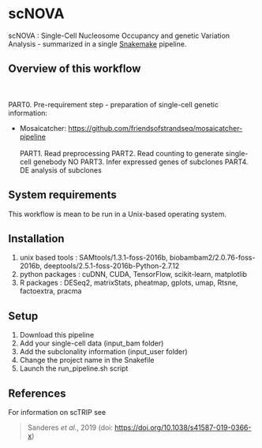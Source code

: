 scNOVA
====================================

scNOVA : Single-Cell Nucleosome Occupancy and genetic Variation Analysis - summarized in a single [Snakemake](https://bitbucket.org/snakemake/snakemake) pipeline.


## Overview of this workflow
<br/><br/>
PART0. Pre-requirement step - preparation of single-cell genetic information:
  - Mosaicatcher: https://github.com/friendsofstrandseq/mosaicatcher-pipeline
<br/><br/>
PART1. Read preprocessing
PART2. Read counting to generate single-cell genebody NO
PART3. Infer expressed genes of subclones
PART4. DE analysis of subclones

 
## System requirements
This workflow is mean to be run in a Unix-based operating system.


## Installation
1. unix based tools : SAMtools/1.3.1-foss-2016b, biobambam2/2.0.76-foss-2016b, deeptools/2.5.1-foss-2016b-Python-2.7.12
2. python packages : cuDNN, CUDA, TensorFlow, scikit-learn, matplotlib
3. R packages : DESeq2, matrixStats, pheatmap, gplots, umap, Rtsne, factoextra, pracma 


## Setup
1. Download this pipeline
2. Add your single-cell data (input_bam folder)
3. Add the subclonality information (input_user folder)
4. Change the project name in the Snakefile
5. Launch the run_pipeline.sh script

## References

For information on scTRIP see

> Sanderes *et al.*, 2019 (doi: https://doi.org/10.1038/s41587-019-0366-x)





